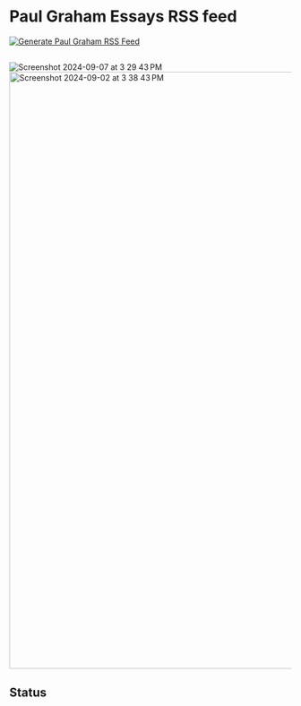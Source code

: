 # Paul Graham Essays RSS feed

[![Generate Paul Graham RSS Feed](https://github.com/Olshansk/pgessays-rss/actions/workflows/rss.yml/badge.svg?branch=main)](https://github.com/Olshansk/pgessays-rss/actions/workflows/rss.yml)

##

![Screenshot 2024-09-07 at 3 29 43 PM](https://github.com/user-attachments/assets/47993ca5-d793-45da-9540-18b2b3d0e4f3)
<img width="1066" alt="Screenshot 2024-09-02 at 3 38 43 PM" src="https://github.com/user-attachments/assets/b2456125-3c2b-42c0-a3a4-92dc6bf82193">

## Status
